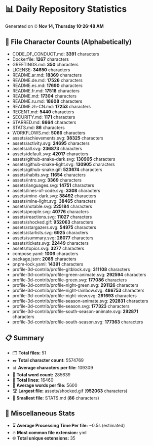 # 📊 Daily Repository Statistics
Generated on ⏰ **Nov 14, Thursday 10:26:48 AM**

## 📂 File Character Counts (Alphabetically)
- CODE_OF_CONDUCT.md: **3391** characters
- Dockerfile: **1267** characters
- GREETINGS.md: **350** characters
- LICENSE: **34650** characters
- README.ar.md: **18369** characters
- README.de.md: **17526** characters
- README.es.md: **17690** characters
- README.fr.md: **17518** characters
- README.md: **17304** characters
- README.ru.md: **18608** characters
- README.zh-CN.md: **17253** characters
- RECENT.md: **5440** characters
- SECURITY.md: **1171** characters
- STARRED.md: **8664** characters
- STATS.md: **86** characters
- WORKFLOWS.md: **5066** characters
- assets/achievements.svg: **38325** characters
- assets/activity.svg: **24695** characters
- assets/all.svg: **236873** characters
- assets/default.svg: **42017** characters
- assets/github-snake-dark.svg: **130905** characters
- assets/github-snake-light.svg: **130905** characters
- assets/github-snake.gif: **523674** characters
- assets/habits.svg: **11654** characters
- assets/intro.svg: **3369** characters
- assets/languages.svg: **14751** characters
- assets/lines-of-code.svg: **3308** characters
- assets/mine-dark.svg: **38492** characters
- assets/mine-light.svg: **38465** characters
- assets/notable.svg: **225184** characters
- assets/people.svg: **40776** characters
- assets/reactions.svg: **11027** characters
- assets/shocked.gif: **952063** characters
- assets/stargazers.svg: **54975** characters
- assets/starlists.svg: **6925** characters
- assets/summary.svg: **28077** characters
- assets/tickets.svg: **22449** characters
- assets/topics.svg: **3277** characters
- compose.yaml: **1006** characters
- package.json: **2085** characters
- pnpm-lock.yaml: **14391** characters
- profile-3d-contrib/profile-gitblock.svg: **311108** characters
- profile-3d-contrib/profile-green-animate.svg: **292594** characters
- profile-3d-contrib/profile-green.svg: **177086** characters
- profile-3d-contrib/profile-night-green.svg: **291126** characters
- profile-3d-contrib/profile-night-rainbow.svg: **486753** characters
- profile-3d-contrib/profile-night-view.svg: **291693** characters
- profile-3d-contrib/profile-season-animate.svg: **292831** characters
- profile-3d-contrib/profile-season.svg: **177323** characters
- profile-3d-contrib/profile-south-season-animate.svg: **292871** characters
- profile-3d-contrib/profile-south-season.svg: **177363** characters

## 📋 Summary
- 🗂️ **Total files:** 51
- ✒️ **Total character count:** 5574769
- 📊 **Average characters per file:** 109309
- 📝 **Total word count:** 285639
- 🧾 **Total lines:** 16460
- 📐 **Average words per file:** 5600
- 🏆 **Largest file:** assets/shocked.gif (**952063** characters)
- 🥉 **Smallest file:** STATS.md (**86** characters)

## 🌟 Miscellaneous Stats
- ⌛ **Average Processing Time Per file:** ~0.5s (estimated)
- 🔥 **Most common file extension:** yml
- 🌐 **Total unique extensions:** 35
